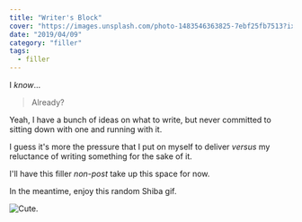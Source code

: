 ```yaml
---
title: "Writer's Block"
cover: "https://images.unsplash.com/photo-1483546363825-7ebf25fb7513?ixlib=rb-1.2.1&ixid=eyJhcHBfaWQiOjEyMDd9&auto=format&fit=crop&w=1350&q=80"
date: "2019/04/09"
category: "filler"
tags:
  - filler
---
```


I _know_...

> Already?

Yeah, I have a bunch of ideas on what to write, but never committed to sitting down with one and running with it.

I guess it's more the pressure that I put on myself to deliver _versus_ my reluctance of writing something for the sake of it.

I'll have this filler _non-post_ take up this space for now.

In the meantime, enjoy this random Shiba gif.

![Cute.](./shiba.gif)